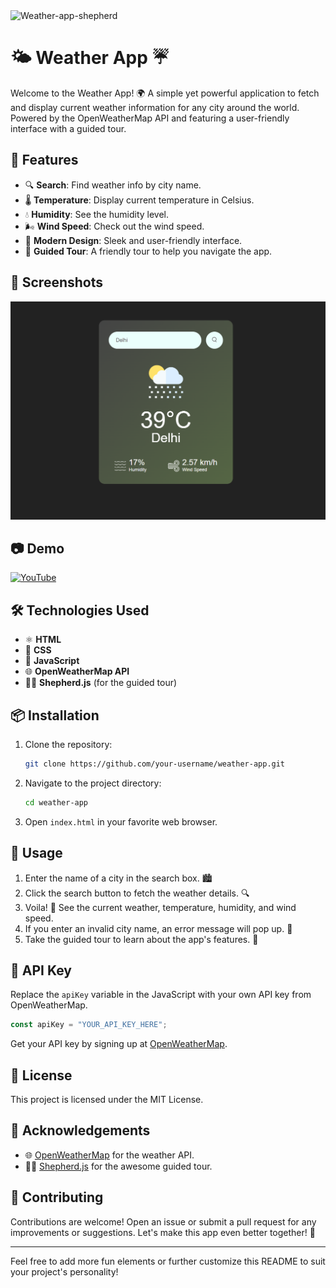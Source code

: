 <img src="https://socialify.git.ci/sharmachaitanya945/Weather-app-shepherd/image?description=1&font=Raleway&language=1&name=1&owner=1&pattern=Brick%20Wall&stargazers=1&theme=Dark" alt="Weather-app-shepherd" width="640" height="320" />

# 🌤️ Weather App ☔

Welcome to the Weather App! 🌍 A simple yet powerful application to fetch and display current weather information for any city around the world. Powered by the OpenWeatherMap API and featuring a user-friendly interface with a guided tour.

## 🌟 Features

- 🔍 **Search**: Find weather info by city name.
- 🌡️ **Temperature**: Display current temperature in Celsius.
- 💧 **Humidity**: See the humidity level.
- 🌬️ **Wind Speed**: Check out the wind speed.
- 🎨 **Modern Design**: Sleek and user-friendly interface.
- 🚀 **Guided Tour**: A friendly tour to help you navigate the app.

## 📸 Screenshots

![Weather App Screenshot](images/Screenshot.png)

## 📷 Demo

[![YouTube](https://img.youtube.com/vi/vjH1UGa8CmA/maxresdefault.jpg)](https://www.youtube.com/watch?v=vjH1UGa8CmA)

## 🛠️ Technologies Used

- ⚛️ **HTML**
- 🎨 **CSS**
- 📜 **JavaScript**
- 🌐 **OpenWeatherMap API**
- 🧙‍♂️ **Shepherd.js** (for the guided tour)

## 📦 Installation

1. Clone the repository:
    ```bash
    git clone https://github.com/your-username/weather-app.git
    ```
2. Navigate to the project directory:
    ```bash
    cd weather-app
    ```
3. Open `index.html` in your favorite web browser.

## 🚀 Usage

1. Enter the name of a city in the search box. 🏙️
2. Click the search button to fetch the weather details. 🔍
3. Voila! 🌟 See the current weather, temperature, humidity, and wind speed.
4. If you enter an invalid city name, an error message will pop up. 🚫
5. Take the guided tour to learn about the app's features. 🎉

## 🔑 API Key

Replace the `apiKey` variable in the JavaScript with your own API key from OpenWeatherMap.

```javascript
const apiKey = "YOUR_API_KEY_HERE";
```

Get your API key by signing up at [OpenWeatherMap](https://home.openweathermap.org/users/sign_up).

## 📜 License

This project is licensed under the MIT License.

## 🙌 Acknowledgements

- 🌐 [OpenWeatherMap](https://openweathermap.org/) for the weather API.
- 🧙‍♂️ [Shepherd.js](https://shepherdjs.dev/) for the awesome guided tour.

## 🤝 Contributing

Contributions are welcome! Open an issue or submit a pull request for any improvements or suggestions. Let's make this app even better together! 🌟

---

Feel free to add more fun elements or further customize this README to suit your project's personality!
